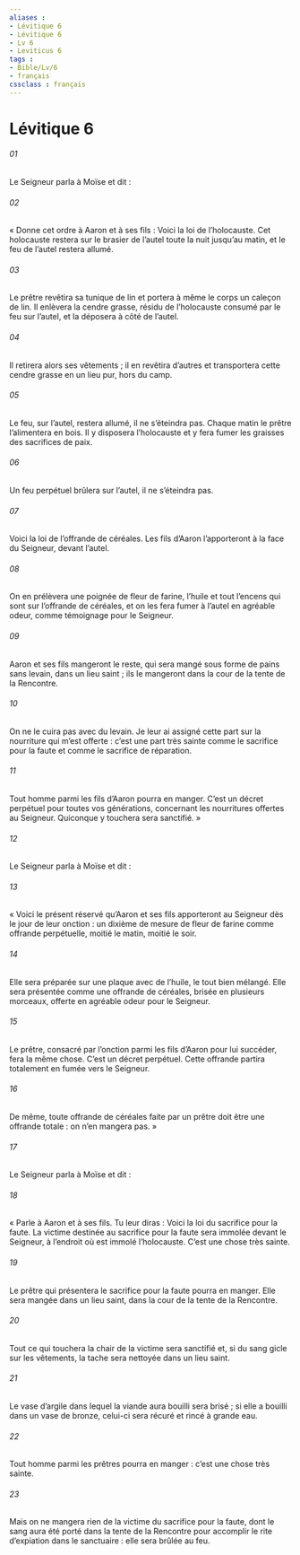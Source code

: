 ```yaml
---
aliases : 
- Lévitique 6
- Lévitique 6
- Lv 6
- Leviticus 6
tags : 
- Bible/Lv/6
- français
cssclass : français
---
```


# Lévitique 6

###### 01
Le Seigneur parla à Moïse et dit :
###### 02
« Donne cet ordre à Aaron et à ses fils : Voici la loi de l’holocauste. Cet holocauste restera sur le brasier de l’autel toute la nuit jusqu’au matin, et le feu de l’autel restera allumé.
###### 03
Le prêtre revêtira sa tunique de lin et portera à même le corps un caleçon de lin. Il enlèvera la cendre grasse, résidu de l’holocauste consumé par le feu sur l’autel, et la déposera à côté de l’autel.
###### 04
Il retirera alors ses vêtements ; il en revêtira d’autres et transportera cette cendre grasse en un lieu pur, hors du camp.
###### 05
Le feu, sur l’autel, restera allumé, il ne s’éteindra pas. Chaque matin le prêtre l’alimentera en bois. Il y disposera l’holocauste et y fera fumer les graisses des sacrifices de paix.
###### 06
Un feu perpétuel brûlera sur l’autel, il ne s’éteindra pas.
###### 07
Voici la loi de l’offrande de céréales. Les fils d’Aaron l’apporteront à la face du Seigneur, devant l’autel.
###### 08
On en prélèvera une poignée de fleur de farine, l’huile et tout l’encens qui sont sur l’offrande de céréales, et on les fera fumer à l’autel en agréable odeur, comme témoignage pour le Seigneur.
###### 09
Aaron et ses fils mangeront le reste, qui sera mangé sous forme de pains sans levain, dans un lieu saint ; ils le mangeront dans la cour de la tente de la Rencontre.
###### 10
On ne le cuira pas avec du levain. Je leur ai assigné cette part sur la nourriture qui m’est offerte : c’est une part très sainte comme le sacrifice pour la faute et comme le sacrifice de réparation.
###### 11
Tout homme parmi les fils d’Aaron pourra en manger. C’est un décret perpétuel pour toutes vos générations, concernant les nourritures offertes au Seigneur. Quiconque y touchera sera sanctifié. »
###### 12
Le Seigneur parla à Moïse et dit :
###### 13
« Voici le présent réservé qu’Aaron et ses fils apporteront au Seigneur dès le jour de leur onction : un dixième de mesure de fleur de farine comme offrande perpétuelle, moitié le matin, moitié le soir.
###### 14
Elle sera préparée sur une plaque avec de l’huile, le tout bien mélangé. Elle sera présentée comme une offrande de céréales, brisée en plusieurs morceaux, offerte en agréable odeur pour le Seigneur.
###### 15
Le prêtre, consacré par l’onction parmi les fils d’Aaron pour lui succéder, fera la même chose. C’est un décret perpétuel. Cette offrande partira totalement en fumée vers le Seigneur.
###### 16
De même, toute offrande de céréales faite par un prêtre doit être une offrande totale : on n’en mangera pas. »
###### 17
Le Seigneur parla à Moïse et dit :
###### 18
« Parle à Aaron et à ses fils. Tu leur diras : Voici la loi du sacrifice pour la faute. La victime destinée au sacrifice pour la faute sera immolée devant le Seigneur, à l’endroit où est immolé l’holocauste. C’est une chose très sainte.
###### 19
Le prêtre qui présentera le sacrifice pour la faute pourra en manger. Elle sera mangée dans un lieu saint, dans la cour de la tente de la Rencontre.
###### 20
Tout ce qui touchera la chair de la victime sera sanctifié et, si du sang gicle sur les vêtements, la tache sera nettoyée dans un lieu saint.
###### 21
Le vase d’argile dans lequel la viande aura bouilli sera brisé ; si elle a bouilli dans un vase de bronze, celui-ci sera récuré et rincé à grande eau.
###### 22
Tout homme parmi les prêtres pourra en manger : c’est une chose très sainte.
###### 23
Mais on ne mangera rien de la victime du sacrifice pour la faute, dont le sang aura été porté dans la tente de la Rencontre pour accomplir le rite d’expiation dans le sanctuaire : elle sera brûlée au feu.
